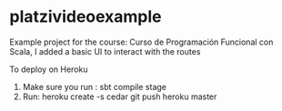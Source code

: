 # platzivideoexample
Example project for the course: Curso de Programación Funcional con Scala, I added a basic UI to interact with the routes

To deploy on Heroku
1. Make sure you run : 
		sbt compile stage
2. Run:
		heroku create -s cedar
		git push heroku master
